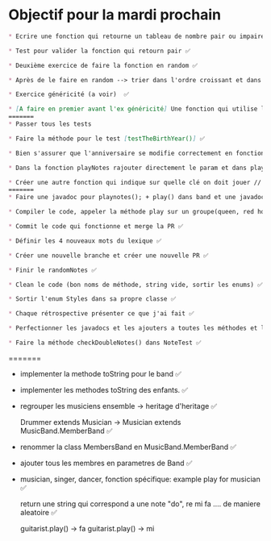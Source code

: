 # Objectif pour la mardi prochain
```markdown
* Ecrire une fonction qui retourne un tableau de nombre pair ou impaire ou les deux d'une certaine taille(en param mettre pair impaire et les deux) dans l'ordre croissant ✅ 

* Test pour valider la fonction qui retourn pair ✅

* Deuxième exercice de faire la fonction en random ✅

* Après de le faire en random --> trier dans l'ordre croissant et dans l'ordre décroissant[bonus] ✅

* Exercice généricité (a voir)  ✅

* [A faire en premier avant l'ex généricité] Une fonction qui utilise le théoreme de pythagore (retourne le 3ème coté) [Exercice de la taille de l'écran] ✅
=======
* Passer tous les tests 

* Faire la méthode pour le test [testTheBirthYear()] ✅

* Bien s'assurer que l'anniversaire se modifie correctement en fonction avec la méthode [testTheBirthdayFunction()] ✅

* Dans la fonction playNotes rajouter directement le param et dans play (fonction descendante) ✅ // rajouter les tests directs ✅

* Créer une autre fonction qui indique sur quelle clé on doit jouer // de maniere aléatoire // écrire tout les tests dabords ✅
=======
* Faire une javadoc pour playnotes(); + play() dans band et une javadoc pour playBand(); ✅

* Compiler le code, appeler la méthode play sur un groupe(queen, red hot etc..) ✅

* Commit le code qui fonctionne et merge la PR ✅

* Définir les 4 nouveaux mots du lexique ✅

* Créer une nouvelle branche et créer une nouvelle PR ✅

* Finir le randomNotes ✅

* Clean le code (bon noms de méthode, string vide, sortir les enums) ✅

* Sortir l'enum Styles dans sa propre classe ✅

* Chaque rétrospective présenter ce que j'ai fait ✅

* Perfectionner les javadocs et les ajouters a toutes les méthodes et les attributs ✅

* Faire la méthode checkDoubleNotes() dans NoteTest ✅
```
=======
* implementer la methode toString pour le band ✅
* implementer les methodes toString des enfants. ✅

* regrouper les musiciens ensemble -> heritage d'heritage ✅
  
    Drummer extends Musician -> Musician extends MusicBand.MemberBand ✅

* renommer la class MembersBand en MusicBand.MemberBand ✅ 

* ajouter tous les membres en parametres de Band ✅

* musician, singer, dancer, fonction spécifique: example play for musician ✅
    
    return une string qui correspond a une note "do", re mi fa .... de maniere aleatoire ✅

    guitarist.play() -> fa
    guitarist.play() -> mi
```
